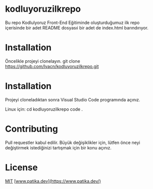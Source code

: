 # kodluyoruzilkrepo
Bu repo Kodlulyoruz Front-End Eğitiminde oluşturduğumuz ilk repo içerisinde bir adet README dosyasıi bir adet de index.html barındırıyor.

# Installation
Öncelikle projeyi clonelayın.
git clone https://github.com/Ivacn/kodluyoruzilkrepo.git

# Installation
Projeyi cloneladıktan sonra Visual Studio Code programında açınız.

Linux için:
cd kodluyoruzilkrepo
code .

# Contributing
Pull requestler kabul edilir. Büyük değişiklikler için, lütfen önce neyi değiştirmek istediğinizi tartışmak için bir konu açınız.

# License
[MIT](https://choosealicense.com/licenses/mit/)
[www.patika.dev](https://www.patika.dev/)